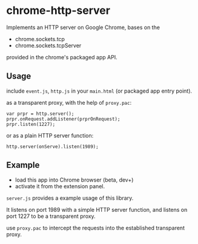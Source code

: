 chrome-http-server
====
Implements an HTTP server on Google Chrome, bases on the

* chrome.sockets.tcp
* chrome.sockets.tcpServer

provided in the chrome's packaged app API.

Usage
----

include `event.js`, `http.js` in your `main.html` (or packaged app entry point).

as a transparent proxy, with the help of `proxy.pac`:

    var prpr = http.server();
    prpr.onRequest.addListener(prprOnRequest);
    prpr.listen(1227);

or as a plain HTTP server function:

    http.server(onServe).listen(1989);

Example
----
* load this app into Chrome browser (beta, dev+)
* activate it from the extension panel.  

`server.js` provides a example usage of this library.

It listens on port 1989 with a simple HTTP server function, and listens on port 1227 to be a transparent proxy.

use `proxy.pac` to intercept the requests into the established transparent proxy.
